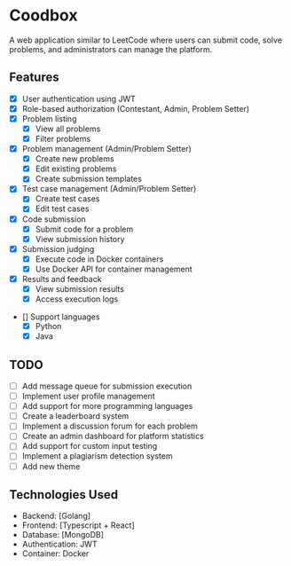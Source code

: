 # Coodbox

A web application similar to LeetCode where users can submit code, solve problems, and administrators can manage the platform.

## Features

- [x] User authentication using JWT
- [x] Role-based authorization (Contestant, Admin, Problem Setter)
- [x] Problem listing
  - [x] View all problems
  - [x] Filter problems
- [x] Problem management (Admin/Problem Setter)
  - [x] Create new problems
  - [x] Edit existing problems
  - [x] Create submission templates
- [x] Test case management (Admin/Problem Setter)
  - [x] Create test cases
  - [x] Edit test cases
- [x] Code submission
  - [x] Submit code for a problem
  - [x] View submission history
- [x] Submission judging
  - [x] Execute code in Docker containers
  - [x] Use Docker API for container management
- [x] Results and feedback
  - [x] View submission results
  - [x] Access execution logs
- [] Support languages
  - [x] Python
  - [x] Java

## TODO

- [ ] Add message queue for submission execution
- [ ] Implement user profile management
- [ ] Add support for more programming languages
- [ ] Create a leaderboard system
- [ ] Implement a discussion forum for each problem
- [ ] Create an admin dashboard for platform statistics
- [ ] Add support for custom input testing
- [ ] Implement a plagiarism detection system
- [ ] Add new theme

## Technologies Used

- Backend: [Golang]
- Frontend: [Typescript + React]
- Database: [MongoDB]
- Authentication: JWT
- Container: Docker
